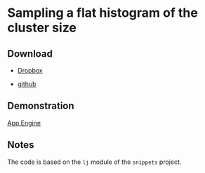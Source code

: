# Sampling a flat histogram of the cluster size #

## Download ##

 * [Dropbox](https://www.dropbox.com/sh/1918tkacrp5stuo/AADMxMNMTKs_Zp1zDHRMObGra)

 * [github](http://github.com/cheng2zhang/fclus)


## Demonstration ##

  [App Engine](http://cheng2zhang.appspot.com/prog/fclus/web/lj.html)


## Notes ##

The code is based on the `lj` module of the `snippets` project.


